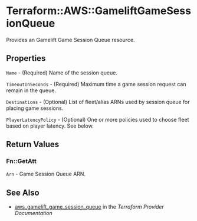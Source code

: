 # Terraform::AWS::GameliftGameSessionQueue

Provides an Gamelift Game Session Queue resource.

## Properties

`Name` - (Required) Name of the session queue.

`TimeoutInSeconds` - (Required) Maximum time a game session request can remain in the queue.

`Destinations` - (Optional) List of fleet/alias ARNs used by session queue for placing game sessions.

`PlayerLatencyPolicy` - (Optional) One or more policies used to choose fleet based on player latency. See below.


## Return Values

### Fn::GetAtt

`Arn` - Game Session Queue ARN.

## See Also

* [aws_gamelift_game_session_queue](https://www.terraform.io/docs/providers/aws/r/gamelift_game_session_queue.html) in the _Terraform Provider Documentation_